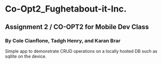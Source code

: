 # Co-Opt2_Fughetabout-it-Inc.
## Assignment 2 / CO-OPT2 for Mobile Dev Class

### By Cole Cianflone, Tadgh Henry, and Karan Brar

Simple app to demonstrate CRUD operations on a locally hosted DB such as sqllite on the device.
